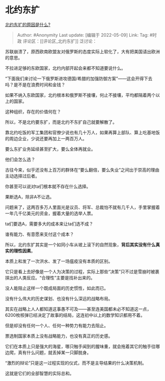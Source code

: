 # 北约东扩
[北约东扩的原因是什么?](https://www.zhihu.com/question/513248958/answer/2476654511)

> Author: #Anonymity
> Last update: [编辑于 2022-05-09]
> Link:
> Tag: #时政
> 评论区：[[评论区_北约东扩]]
> 泛讨论：

苏联崩溃了，原西欧南欧盟友对俄罗斯的态度实际上软化了，大有把美国请出欧洲的意思。

不拉进足够的东欧国家，北约内部开起会来都不知道要说什么。

“下面我们来讨论一下俄罗斯进攻德国/希腊的加强防御方案”——这会开得下去吗？是不是在浪费时间和金钱？

如果不纳入东欧国家，北约根本和俄罗斯不接壤，何止不接壤，平均都隔着两个以上的国家。

这种组织，存在的价值何在？

所以，不是北约要东扩，而是北约不东扩自己就要解散了。

靠北约吃饭的军工集团和官僚少说也有几十万人，如果再算上部队、算上吃基地饭的周边企业，少说还要再加上一两百万人。

要么东扩业务延续甚至扩大，要么全体再就业。

他们会怎么选？

古往今来，似乎还没有上百万的群体在“要么翻倍，要么失业”之间出于崇高的理由主动选择过后者。

你甚至可以说对ta们根本就不存在什么选择。

果断选A，除非A不让选。

问题来了，这两百多万人里面光是议员、将军、总裁怕不就有几千人，手里掌握着一年几千亿美元的资金，握着大量的选举人票。

ta们要选A，需要多大的成本来让ta们选不成？

谁有能力、有意愿来支付这个成本？

所以，北约东扩其实是一个如同小车从坡上滚下的自然现象，**背后其实没有什么真实的理性因素**。

本质上和发了一次洪水、发了一场瘟疫没有本质的区别。

它只是看上去好像是一个人为决策的过程，实际上那些“决策”只不过是雪崩时被裹挟出的人类反应。“合理性”主要是找补出来的。

没人能阻止这样一个既成局面的历史惯性，如此而已。

没有什么伟大的历史谋划、也没有什么深远的战略布局。

其实在战略上人人都知道这事愚不可及——甚至连美国都未必不知道这一点，6200枚核弹已经决定了故事的结局，这连初中以上的数学知识都用不着。

但是却没有任何一个人、任何一种势力有能力去阻止。

票选制国家本质上没有战略能力，也没有真正的历史感。

它们在本质上只是强大的海星，哪只触手闻到的腥味重，就会拖着其它的触手往哪边爬，真有什么问题，就丢掉某一只脚脱身。

“激烈的辩论”只是这一过程实现的仪式，而不是主导结果的什么决策机制。

这就是它们的全部智慧的实际总和。
